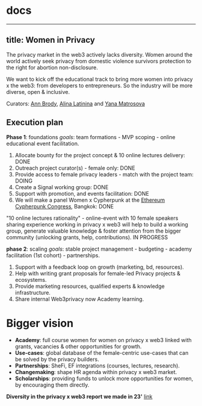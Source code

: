 # docs
---
title: Women in Privacy
---

The privacy market in the web3 actively lacks diversity. Women around the world actively seek privacy from domestic violence survivors protection to the right for abortion non-disclosure.

We want to kick off the educational track to bring more women into privacy x the web3: from developers to entrepreneurs. So the industry will be more diverse, open & inclusive. 

Curators: [Ann Brody](https://x.com/annbrody7), [Alina Latinina](https://x.com/alinalatinina) and [Yana Matrosova ](https://x.com/yana_tnfl)

## Execution plan

**Phase 1**: foundations
_goals_: team formations - MVP scoping - online educational event facilitation.

1. Allocate bounty for the project concept & 10 online lectures delivery: DONE
2. Outreach project curator(s) - female only: DONE
3. Provide access to female privacy leaders - match with the project team: DOING
4. Create a Signal working group: DONE
5. Support with promotion, and events facilitation: DONE
6. We will make a panel Women x Cypherpunk at the [Ethereum Cypherpunk Congress](http://congress.web3privacy.info), Bangkok: DONE

"10 online lectures rationality" - online-event with 10 female speakers sharing experience working in privacy x web3 will help to build a working group, generate valuable knowledge & foster attention from the bigger community (unlocking grants, help, contributions). IN PROGRESS

**phase 2**: scaling
_goals_: stable project management - budgeting - academy facilitation (1st cohort) - partnerships.

1. Support with a feedback loop on growth (marketing, bd, resources).
2. Help with writing grant proposals for female-led Privacy projects & ecosystems.
3. Provide marketing resources, qualified experts & knowledge infrastructure.
4. Share internal Web3privacy now Academy learning.

# Bigger vision
- **Academy**: full course women for women on privacy x web3 linked with grants, vacancies & other opportunities for growth.
- **Use-cases**: global database of the female-centric use-cases that can be solved by the privacy builders.
- **Partnerships**: SheFi, EF integrations (courses, lectures, research).
- **Changemaking**: shape HR agenda within privacy x web3 market.
- **Scholarships**: providing funds to unlock more opportunities for women, by encouraging them directly.

**Diversity in the privacy x web3 report we made in 23'** [link](https://medium.com/@Svyazniy/diversity-in-the-web3-privacy-market-outlook-1a7ccefc872)
